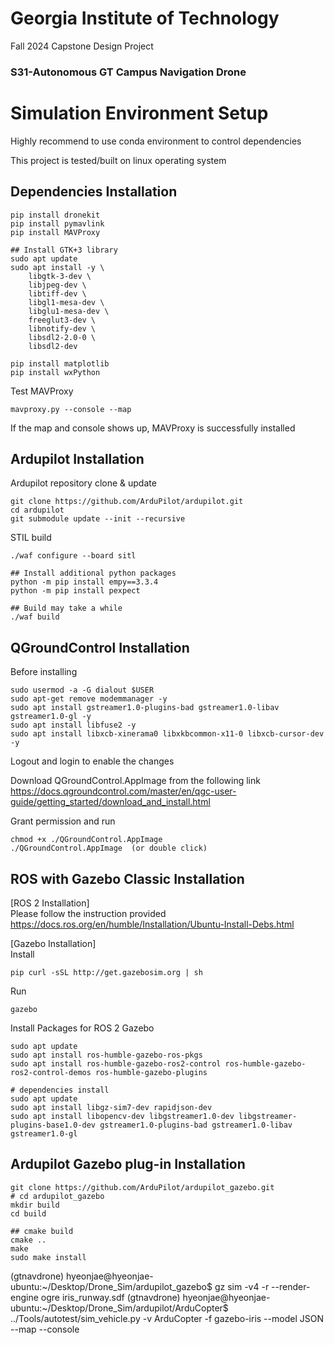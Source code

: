 # Georgia Institute of Technology 
Fall 2024 Capstone Design Project
### S31-Autonomous GT Campus Navigation Drone


# Simulation Environment Setup
Highly recommend to use conda environment to control dependencies

This project is tested/built on linux operating system

## Dependencies Installation

    pip install dronekit
    pip install pymavlink
    pip install MAVProxy

    ## Install GTK+3 library
    sudo apt update
    sudo apt install -y \
        libgtk-3-dev \
        libjpeg-dev \
        libtiff-dev \
        libgl1-mesa-dev \
        libglu1-mesa-dev \
        freeglut3-dev \
        libnotify-dev \
        libsdl2-2.0-0 \
        libsdl2-dev

    pip install matplotlib
    pip install wxPython

Test MAVProxy

    mavproxy.py --console --map

If the map and console shows up, MAVProxy is successfully installed

## Ardupilot Installation
Ardupilot repository clone & update

    git clone https://github.com/ArduPilot/ardupilot.git
    cd ardupilot
    git submodule update --init --recursive

STIL build

    ./waf configure --board sitl
    
    ## Install additional python packages
    python -m pip install empy==3.3.4
    python -m pip install pexpect
    
    ## Build may take a while
    ./waf build

## QGroundControl Installation
Before installing

    sudo usermod -a -G dialout $USER
    sudo apt-get remove modemmanager -y
    sudo apt install gstreamer1.0-plugins-bad gstreamer1.0-libav gstreamer1.0-gl -y
    sudo apt install libfuse2 -y
    sudo apt install libxcb-xinerama0 libxkbcommon-x11-0 libxcb-cursor-dev -y

Logout and login to enable the changes

Download QGroundControl.AppImage from the following link
<br>https://docs.qgroundcontrol.com/master/en/qgc-user-guide/getting_started/download_and_install.html

Grant permission and run

    chmod +x ./QGroundControl.AppImage
    ./QGroundControl.AppImage  (or double click)

## ROS with Gazebo Classic Installation
[ROS 2 Installation]
<br>Please follow the instruction provided 
<br>https://docs.ros.org/en/humble/Installation/Ubuntu-Install-Debs.html

[Gazebo Installation]
<br>Install

    pip curl -sSL http://get.gazebosim.org | sh
Run
    
    gazebo

Install Packages for ROS 2 Gazebo 

    sudo apt update
    sudo apt install ros-humble-gazebo-ros-pkgs
    sudo apt install ros-humble-gazebo-ros2-control ros-humble-gazebo-ros2-control-demos ros-humble-gazebo-plugins

    # dependencies install
    sudo apt update
    sudo apt install libgz-sim7-dev rapidjson-dev
    sudo apt install libopencv-dev libgstreamer1.0-dev libgstreamer-plugins-base1.0-dev gstreamer1.0-plugins-bad gstreamer1.0-libav gstreamer1.0-gl

## Ardupilot Gazebo plug-in Installation

    git clone https://github.com/ArduPilot/ardupilot_gazebo.git
    # cd ardupilot_gazebo
    mkdir build
    cd build
    
    ## cmake build
    cmake ..
    make
    sudo make install

(gtnavdrone) hyeonjae@hyeonjae-ubuntu:~/Desktop/Drone_Sim/ardupilot_gazebo$ gz sim -v4 -r --render-engine ogre iris_runway.sdf
(gtnavdrone) hyeonjae@hyeonjae-ubuntu:~/Desktop/Drone_Sim/ardupilot/ArduCopter$ ../Tools/autotest/sim_vehicle.py -v ArduCopter -f gazebo-iris --model JSON --map --console

    
